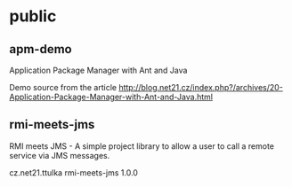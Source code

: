 public
======

   apm-demo
   ---
   Application Package Manager with Ant and Java
   
   Demo source from the article http://blog.net21.cz/index.php?/archives/20-Application-Package-Manager-with-Ant-and-Java.html

   rmi-meets-jms
   ---
   RMI meets JMS - A simple project library to allow a user to call a remote service via JMS messages.
   
   <dependency>
     <groupId>cz.net21.ttulka</groupId>
     <artifactId>rmi-meets-jms</artifactId>
     <version>1.0.0</version>
   </dependency>

